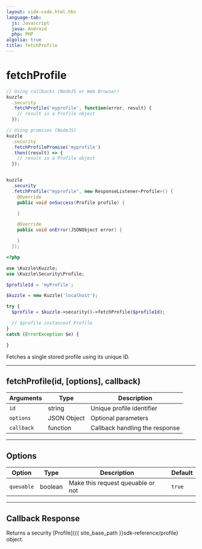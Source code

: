 ```yaml
---
layout: side-code.html.hbs
language-tab:
  js: Javascript
  java: Android
  php: PHP
algolia: true
title: fetchProfile
---
```


# fetchProfile

```js
// Using callbacks (NodeJS or Web Browser)
kuzzle
  .security
  .fetchProfile('myprofile', function(error, result) {
    // result is a Profile object
  });

// Using promises (NodeJS)
kuzzle
  .security
  .fetchProfilePromise('myprofile')
  .then((result) => {
    // result is a Profile object
  });
```

```java

kuzzle
  .security
  .fetchProfile("myprofile", new ResponseListener<Profile>() {
    @Override
    public void onSuccess(Profile profile) {

    }

    @Override
    public void onError(JSONObject error) {

    }
  });
```

```php
<?php

use \Kuzzle\Kuzzle;
use \Kuzzle\Security\Profile;

$profileId = 'myProfile';

$kuzzle = new Kuzzle('localhost');

try {
  $profile = $kuzzle->security()->fetchProfile($profileId);

  // $profile instanceof Profile
}
catch (ErrorException $e) {

}
```

Fetches a single stored profile using its unique ID.

---

## fetchProfile(id, [options], callback)

| Arguments | Type | Description |
|---------------|---------|----------------------------------------|
| ``id`` | string | Unique profile identifier |
| ``options`` | JSON Object | Optional parameters |
| ``callback`` | function | Callback handling the response |

---

## Options

| Option | Type | Description | Default |
|---------------|---------|----------------------------------------|---------|
| ``queuable`` | boolean | Make this request queuable or not  | ``true`` |

---

## Callback Response

Returns a security [Profile]({{ site_base_path }}sdk-reference/profile) object.
